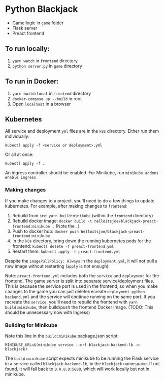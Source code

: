 # Python Blackjack

- Game logic in `game` folder
- Flask server
- Preact frontend

## To run locally:

1. `yarn watch` in `frontend` directory
2. `python server.py` in `game` directory

## To run in Docker:

1. `yarn build:local` in `frontend` directory
2. `docker-compose up --build` in root
3. Open `localhost` in a browser

## Kubernetes

All service and deployment `yml` files are in the `k8s` directory. Either run them individually:

```
kubectl apply -f <service or deployment>.yml
```

Or all at once:

```
kubectl apply -f .
```

An ingress controller should be enabled. For Minikube, run `minikube addons enable ingress`

### Making changes

If you make changes to a project, you'll need to do a few things to update kubernetes. For example,
after making changes to `frontend`:

1. Rebuild from `src`: `yarn build:minikube` (within the `frontend` directory)
2. Rebuild docker image: `docker build -t helloitsjoe/blackjack-preact-frontend:minikube .` (Note
   the `.`)
3. Push to docker hub: `docker push helloitsjoe/blackjack-preact-frontend:minikube`
4. In the `k8s` directory, bring down the running kubernetes pods for the frontend:
   `kubectl delete -f preact-frontend.yml`
5. Restart them: `kubectl apply -f preact-frontend.yml`

Despite the `imagePullPolicy: Always` in the `deployment.yml`, it will not pull a new image without
restarting (`apply` is not enough)

Note: `preact-frontend.yml` includes both the `service` and `deployment` for the frontend. The game
server is split into separate service/deployment files. This is because the service port is used in
the frontend, so when you make changes to the game you can just delete/recreate
`deployment-python-backend.yml` and the service will continue running on the same port. If you
recreate the `service`, you'll need to rebuild the frontend with `yarn build:minikube`, then
build/push the frontend Docker image. (TODO: This should be unnecessary now with Ingress)

### Building for Minikube

Note this line in the `build:minikube` package.json script:

```
MINIKUBE_URL=$(minikube service --url blackjack-backend-lb -n blackjack)
```

The `build:minikube` script expects minikube to be running the Flask service in a service called
`blackjack-backend-lb`, in the `blackjack` namespace. If not found, it will fall back to
`0.0.0.0:5000`, which will work locally but not in minikube.
